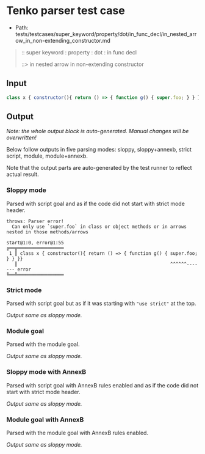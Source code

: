 # Tenko parser test case

- Path: tests/testcases/super_keyword/property/dot/in_func_decl/in_nested_arrow_in_non-extending_constructor.md

> :: super keyword : property : dot : in func decl
>
> ::> in nested arrow in non-extending constructor

## Input

`````js
class x { constructor(){ return () => { function g() { super.foo; } } }}
`````

## Output

_Note: the whole output block is auto-generated. Manual changes will be overwritten!_

Below follow outputs in five parsing modes: sloppy, sloppy+annexb, strict script, module, module+annexb.

Note that the output parts are auto-generated by the test runner to reflect actual result.

### Sloppy mode

Parsed with script goal and as if the code did not start with strict mode header.

`````
throws: Parser error!
  Can only use `super.foo` in class or object methods or in arrows nested in those methods/arrows

start@1:0, error@1:55
╔══╦═════════════════
 1 ║ class x { constructor(){ return () => { function g() { super.foo; } } }}
   ║                                                        ^^^^^^------- error
╚══╩═════════════════

`````

### Strict mode

Parsed with script goal but as if it was starting with `"use strict"` at the top.

_Output same as sloppy mode._

### Module goal

Parsed with the module goal.

_Output same as sloppy mode._

### Sloppy mode with AnnexB

Parsed with script goal with AnnexB rules enabled and as if the code did not start with strict mode header.

_Output same as sloppy mode._

### Module goal with AnnexB

Parsed with the module goal with AnnexB rules enabled.

_Output same as sloppy mode._
